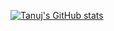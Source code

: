 [![Tanuj's GitHub stats](https://github-readme-stats.vercel.app/api?username=yuva0)](https://github.com/yuva0/github-readme-stats)
